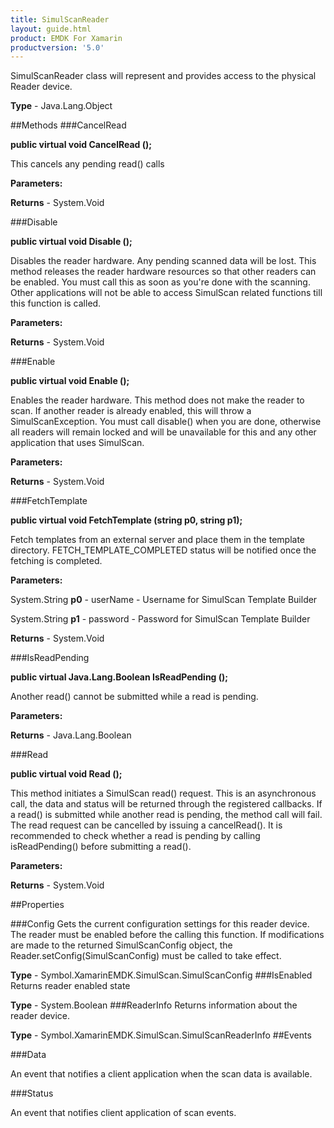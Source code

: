 ```yaml
---
title: SimulScanReader
layout: guide.html
product: EMDK For Xamarin 
productversion: '5.0' 
---
```

SimulScanReader class will represent and provides access to the physical Reader device.

**Type** - Java.Lang.Object

##Methods
###CancelRead

**public virtual void CancelRead ();**

This cancels any pending read() calls

**Parameters:**

**Returns** - System.Void

###Disable

**public virtual void Disable ();**

Disables the reader hardware. Any pending scanned data will be lost. This method releases the reader hardware resources so that other readers can be enabled. You must call this as soon as you're done with the scanning. Other applications will not be able to access SimulScan related functions till this function is called.

**Parameters:**

**Returns** - System.Void

###Enable

**public virtual void Enable ();**

Enables the reader hardware. This method does not make the reader to scan. If another reader is already enabled, this will throw a SimulScanException. You must call disable() when you are done, otherwise all readers will remain locked and will be unavailable for this and any other application that uses SimulScan.

**Parameters:**

**Returns** - System.Void

###FetchTemplate

**public virtual void FetchTemplate (string p0, string p1);**

Fetch templates from an external server and place them in the template directory. FETCH_TEMPLATE_COMPLETED status will be notified once the fetching is completed.

**Parameters:**

System.String **p0**  - userName - Username for SimulScan Template Builder

System.String **p1**  - password - Password for SimulScan Template Builder

**Returns** - System.Void

###IsReadPending

**public virtual Java.Lang.Boolean IsReadPending ();**

Another read() cannot be submitted while a read is pending.

**Parameters:**

**Returns** - Java.Lang.Boolean

###Read

**public virtual void Read ();**

This method initiates a SimulScan read() request. This is an asynchronous call, the data and status will be returned through the registered callbacks. If a read() is submitted while another read is pending, the method call will fail. The read request can be cancelled by issuing a cancelRead(). It is recommended to check whether a read is pending by calling isReadPending() before submitting a read().

**Parameters:**

**Returns** - System.Void

##Properties

###Config
Gets the current configuration settings for this reader device. The reader must be enabled before the calling this function. If modifications are made to the returned SimulScanConfig object, the Reader.setConfig(SimulScanConfig) must be called to take effect.

**Type** - Symbol.XamarinEMDK.SimulScan.SimulScanConfig
###IsEnabled
Returns reader enabled state

**Type** - System.Boolean
###ReaderInfo
Returns information about the reader device.

**Type** - Symbol.XamarinEMDK.SimulScan.SimulScanReaderInfo
##Events

###Data

An event that notifies a client application when the scan data is available.

###Status

An event that notifies client application of scan events.

